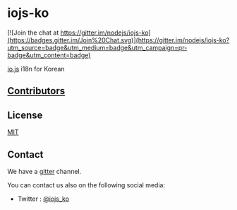 # iojs-ko

[![Join the chat at https://gitter.im/nodejs/iojs-ko](https://badges.gitter.im/Join%20Chat.svg)](https://gitter.im/nodejs/iojs-ko?utm_source=badge&utm_medium=badge&utm_campaign=pr-badge&utm_content=badge)

[io.js](https://iojs.org/) i18n for Korean

## [Contributors](https://github.com/nodejs/iojs-ko/graphs/contributors)

## License

[MIT](https://tldrlegal.com/license/mit-license)

## Contact

We have a [gitter](https://gitter.im/nodejs/iojs-ko) channel.

You can contact us also on the following social media:

- Twitter : [@iojs_ko](https://twitter.com/iojs_ko)
